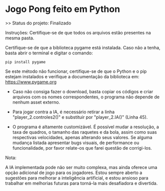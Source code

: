 <h1>Jogo Pong feito em Python</h1>
>> Status do projeto: Finalizado

Instruções:
Certifique-se de que todos os arquivos estão presentes na mesma pasta.

Certifique-se de que a biblioteca pygame está instalada. Caso não a tenha, basta abrir o terminal e digitar o comando:

```
pip install pygame
```
Se este método não funcionar, certifique-se de que o Python e o pip estejam instalados e verifique a documentação da biblioteca em: https://www.pygame.org

- Caso não consiga fazer o download, basta copiar os códigos e criar arquivos com os nomes correspondentes, o programa não depende de nenhum asset externo.

- Para jogar contra a IA, é necessário retirar a linha "player_2.controles2()" e substituir por "player_2.IA()" (Linha 45).

- O programa é altamente customizável. É possível mudar a resolução, a taxa de quadros, o tamanho das raquetes e da bola, assim como suas respectivas velocidades, apenas alterando seus valores. Se alguma mudança listada apresentar bugs visuais, de performance ou funcionalidade, por favor relate-os que farei questão de corrigi-los.

Nota:

A IA implementada pode não ser muito complexa, mas ainda oferece uma opção adicional de jogo para os jogadores. Estou sempre aberto a sugestões para melhorar a inteligência artificial, e estou ansioso para trabalhar em melhorias futuras para torná-la mais desafiadora e divertida.
